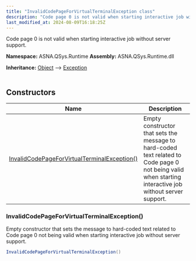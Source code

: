 ```yaml
---
title: "InvalidCodePageForVirtualTerminalException class"
description: "Code page 0 is not valid when starting interactive job without server support. "
last_modified_at: 2024-08-09T16:18:25Z
---
```


Code page 0 is not valid when starting interactive job without server support.

**Namespace:** ASNA.QSys.Runtime
**Assembly:** ASNA.QSys.Runtime.dll

**Inheritance:** [Object](https://docs.microsoft.com/en-us/dotnet/api/system.object) --> [Exception](https://docs.microsoft.com/en-us/dotnet/api/system.exception)
<br>
<br>

## Constructors

| Name | Description |
| --- | --- |
| [InvalidCodePageForVirtualTerminalException()](#invalidcodepageforvirtualterminalexception) | Empty constructor that sets the message to hard-coded text related to Code page 0 not being valid when starting interactive job without server support.

### InvalidCodePageForVirtualTerminalException()

Empty constructor that sets the message to hard-coded text related to Code page 0 not being valid when starting interactive job without server support.

```cs
InvalidCodePageForVirtualTerminalException()
```
